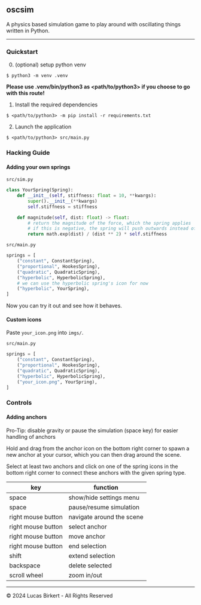 ## oscsim

A physics based simulation game to play around with
oscillating things written in Python.

----

### Quickstart

0. (optional) setup python venv
```
$ python3 -m venv .venv
```
**Please use .venv/bin/python3 as <path/to/python3> if you choose to go with this route!**

1. Install the required dependencies
```
$ <path/to/python3> -m pip install -r requirements.txt
```

2. Launch the application
```
$ <path/to/python3> src/main.py
```

### Hacking Guide

#### Adding your own springs

`src/sim.py`
```py
class YourSpring(Spring):
    def __init__(self, stiffness: float = 10, **kwargs):
        super().__init__(**kwargs)
        self.stiffness = stiffness

    def magnitude(self, dist: float) -> float:
        # return the magnitude of the force, which the spring applies
        # if this is negative, the spring will push outwards instead of pull
        return math.exp(dist) / (dist ** 2) * self.stiffness
```

`src/main.py`
```py
springs = [
    ("constant", ConstantSpring),
    ("proportional", HookesSpring),
    ("quadratic", QuadraticSpring),
    ("hyperbolic", HyperbolicSpring),
    # we can use the hyperbolic spring's icon for now
    ("hyperbolic", YourSpring),
]
```

Now you can try it out and see how it behaves.

#### Custom icons

Paste `your_icon.png` into `imgs/`.

`src/main.py`
```py
springs = [
    ("constant", ConstantSpring),
    ("proportional", HookesSpring),
    ("quadratic", QuadraticSpring),
    ("hyperbolic", HyperbolicSpring),
    ("your_icon.png", YourSpring),
]
```

### Controls

#### Adding anchors

Pro-Tip: disable gravity or pause the simulation (space key) for easier handling of anchors

Hold and drag from the anchor icon on the bottom right corner
to spawn a new anchor at your cursor, which you can then drag around the scene.

Select at least two anchors and click on one of the spring icons in the bottom right
corner to connect these anchors with the given spring type.

key|function
--|--
space|show/hide settings menu
space|pause/resume simulation
right mouse button|navigate around the scene
right mouse button|select anchor
right mouse button|move anchor
right mouse button|end selection
shift|extend selection
backspace|delete selected
scroll wheel|zoom in/out


----

&copy; 2024 Lucas Birkert - All Rights Reserved
